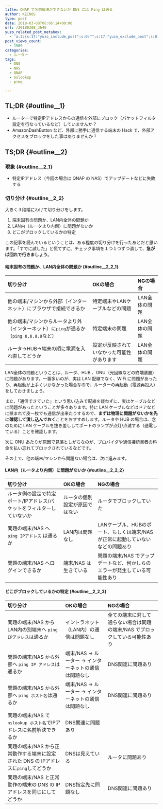 ```yaml
---
title: QNAP で名前解決ができないが DNS には Ping は通る
author: KEINOS
type: post
date: 2018-03-08T08:06:14+00:00
url: /20180308_3640
yuzo_related_post_metabox:
  - 'a:3:{s:17:"yuzo_include_post";s:0:"";s:17:"yuzo_exclude_post";s:0:"";s:21:"yuzo_disabled_related";N;}'
post_views_count:
  - 1569
categories:
  - ルーター
tags:
  - DNS
  - NAS
  - QNAP
  - nslookup
  - ping

---
```

## TL;DR {#outline__1}

  * ルーターで特定IPアドレスからの通信を外部にブロック（パケットフィルタ設定を行なっているなど）していませんか？
  * AmazonDashButton など、外部に勝手に通信する端末の Hack で、外部アクセスをブロックをした事はありませんか？

## TS;DR {#outline__2}

### 現象 {#outline__2_1}

  * 特定IPアドレス（今回の場合は QNAP の NAS）でアップデートなどに失敗する

### 切り分け {#outline__2_2}

大きく３段階にわけて切り分けをします。

  1. 端末固有の問題か、LAN内全体の問題か
  2. LAN内（ルータより内側）に問題がないか
  3. どこがブロックしているかの特定

この記事を読んでいるということは、ある程度の切り分けを行ったあとだと思います。「すでに試した」と慌てずに、チェック事項を１つ１つずつ潰して、**急がば回れで行きましょう**。

#### 端末固有の問題か、LAN内全体の問題か {#outline__2_2_1}

| 切り分け                                                   | OKの場合                 | NGの場合    |
|:------------------------------------------------------ |:--------------------- |:-------- |
| 他の端末/マシンから外部（インターネット）にブラウザで接続できるか                      | 特定端末やLANケーブルなどの問題     | LAN全体の問題 |
| 他の端末/マシンからルータより外（インターネット）に`ping`が通るか（`ping 8.8.8.8`など） | 特定端末の問題               | LAN全体の問題 |
| ルータ→HUB→端末の順に電源を入れ直してどうか                               | 設定が反映されていなかった可能性があります | LAN全体の問題 |

LAN全体の問題ということは、ルータ、HUB 、ONU（光回線などの終端装置）に問題があります。一番多いのが、実は LAN 配線でなく、WiFi に問題があったり、再起動が上手くいかなかった場合なので、ルーターの再起動（電源再投入）をしておきましょう。

また、「通信できていた」という思い込みで配線を疑わずに、実はケーブルなどに問題があったということが多々あります。特に LAN ケーブルなどはドアなどに挟まれて皮一枚でも通信が出来たりするので、**まずは物理に問題がないかを先に確認して潰し込んでおく**ことをおすすめします。ルータや HUB の場合は、念のために LAN ケーブルを抜き差ししてポートのランプが点灯/点滅する（通電している）ことを確認します。

次に ONU あたりが原因で見落としがちなのが、プロバイダや通信接続業者の料金を払い忘れてブロックされているなどです。

その上で、他の端末/マシンから問題ない場合は、次に進みます。

#### LAN内（ルータより内側）に問題がないか {#outline__2_2_2}

| 切り分け                                  | OKの場合           | NGの場合                                         |
|:------------------------------------- |:--------------- |:--------------------------------------------- |
| ルータ側の設定で特定ポート/IPアドレス/パケットをフィルターしていないか | ルータの個別設定が原因ではない | ルータでブロックしていた                                  |
| 問題の端末/NAS へ `ping IPアドレス` は通るか        | LAN内は問題なし       | LANケーブル、HUBのポート、もしくは端末/NAS が正常に起動していないなどの問題あり |
| 問題の端末/NAS へログインできるか                   | 端末/NAS は生きている   | 問題の端末/NAS でアップデートなど、何かしらのエラーが発生している可能性あり      |

#### どこがブロックしているかの特定 {#outline__2_2_3}

| 切り分け                                                | OKの場合                           | NGの場合                                    |
|:--------------------------------------------------- |:------------------------------- |:---------------------------------------- |
| 問題の端末/NAS からLAN内の別端末へ `ping IPアドレス`は通るか             | イントラネット（LAN内）の通信は問題なし           | 全ての端末に対して通らない場合は問題の端末/NAS でブロックしている可能性あり |
| 問題の端末/NAS から外部へ `ping IP アドレス`は通るか                  | 端末/NAS → ルーター → インターネットの通信は問題なし | DNS関連に問題あり                               |
| 問題の端末/NAS から外部へ `ping ホスト名`は通るか                     | 端末/NAS → ルーター → インターネットの通信は問題なし | DNS関連に問題あり                               |
| 問題の端末/NAS で`nslookup ホスト名`でIPアドレスに名前解決できるか          | DNS関連に問題あり                      |                                          |
| 問題の端末/NAS から正常動作する端末に設定された DNS の IPアドレスに`ping`してどうか | DNSは見えている                       | ルータに問題あり                                 |
| 問題の端末/NAS と正常動作の端末の DNS の IPアドレスを同じにしてどうか           | DNS指定先に問題なし                     | DNS関連に問題あり                               |